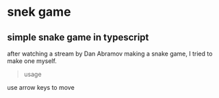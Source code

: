 # snek game

## simple snake game in typescript

after watching a stream by Dan Abramov making a snake game, I tried to make one myself.

> usage

use arrow keys to move
